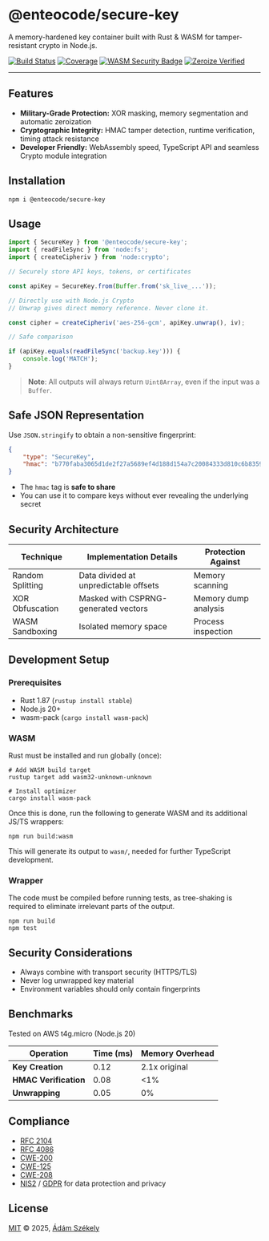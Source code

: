 # @enteocode/secure-key

A memory-hardened key container built with Rust & WASM for tamper-resistant crypto in Node.js.

[![Build Status](https://github.com/enteocode/secure-key/actions/workflows/ci.yml/badge.svg?branch=master)](https://github.com/enteocode/secure-key/actions/workflows/ci.yml)
[![Coverage](https://coveralls.io/repos/github/enteocode/secure-key/badge.svg?branch=master)](https://coveralls.io/github/enteocode/secure-key?branch=master)
[![WASM Security Badge](https://img.shields.io/badge/WASM-Secure-007acc)](https://webassembly.org/security/)
[![Zeroize Verified](https://img.shields.io/badge/Memory-Zeroized-4caf50)](https://crates.io/crates/zeroize)

---

## Features

- **Military-Grade Protection:** XOR masking, memory segmentation and automatic zeroization
- **Cryptographic Integrity:** HMAC tamper detection, runtime verification, timing attack resistance
- **Developer Friendly:** WebAssembly speed, TypeScript API and seamless Crypto module integration

## Installation

```shell
npm i @enteocode/secure-key
```

## Usage

```typescript
import { SecureKey } from '@enteocode/secure-key';
import { readFileSync } from 'node:fs';
import { createCipheriv } from 'node:crypto';

// Securely store API keys, tokens, or certificates

const apiKey = SecureKey.from(Buffer.from('sk_live_...'));

// Directly use with Node.js Crypto
// Unwrap gives direct memory reference. Never clone it.

const cipher = createCipheriv('aes-256-gcm', apiKey.unwrap(), iv);

// Safe comparison

if (apiKey.equals(readFileSync('backup.key'))) {
    console.log('MATCH');
}
```

> **Note**: All outputs will always return `Uint8Array`, even if the input was a `Buffer`.

## Safe JSON Representation

Use `JSON.stringify` to obtain a non-sensitive fingerprint:

```json
{
    "type": "SecureKey",
    "hmac": "b770faba3065d1de2f27a5689ef4d188d154a7c20084333d810c6b8359b11ab9"
}
```

- The `hmac` tag is **safe to share**
- You can use it to compare keys without ever revealing the underlying secret

## Security Architecture

| Technique        | Implementation Details                | Protection Against   |
|------------------|---------------------------------------|----------------------|
| Random Splitting | Data divided at unpredictable offsets | Memory scanning      |
| XOR Obfuscation  | Masked with CSPRNG-generated vectors  | Memory dump analysis |
| WASM Sandboxing  | Isolated memory space                 | Process inspection   |

## Development Setup

### Prerequisites

- Rust 1.87 (`rustup install stable`)
- Node.js 20+
- wasm-pack (`cargo install wasm-pack`)

### WASM

Rust must be installed and run globally (once):

```shell
# Add WASM build target
rustup target add wasm32-unknown-unknown

# Install optimizer
cargo install wasm-pack
```

Once this is done, run the following to generate WASM and its additional JS/TS wrappers:

```shell
npm run build:wasm
```

This will generate its output to `wasm/`, needed for further TypeScript development.

### Wrapper

The code must be compiled before running tests, as tree-shaking is required to eliminate irrelevant parts of the output.

```shell
npm run build
npm test
```

## Security Considerations

- Always combine with transport security (HTTPS/TLS)
- Never log unwrapped key material
- Environment variables should only contain fingerprints

## Benchmarks

Tested on AWS t4g.micro (Node.js 20)

| Operation             | Time (ms) | Memory Overhead |
|-----------------------|-----------|-----------------|
| **Key Creation**      | 0.12      | 2.1x original   |
| **HMAC Verification** | 0.08      | <1%             |
| **Unwrapping**        | 0.05      | 0%              |

## Compliance

- [RFC 2104][R1]
- [RFC 4086][R2]
- [CWE-200][C1]
- [CWE-125][C2]
- [CWE-208][C3]
- [NIS2][N] / [GDPR][G] for data protection and privacy

## License

[MIT][L] © 2025, [Ádám Székely][A]


[A]: https://www.linkedin.com/in/enteocode/

[L]: http://www.opensource.org/licenses/MIT

[G]: https://commission.europa.eu/law/law-topic/data-protection_en

[N]: https://nis2directive.eu/

[R1]: https://tools.ietf.org/html/rfc2104

[R2]: https://tools.ietf.org/html/rfc4086

[C1]: https://cwe.mitre.org/data/definitions/200.html

[C2]: https://cwe.mitre.org/data/definitions/125.html

[C3]: https://cwe.mitre.org/data/definitions/208.html
